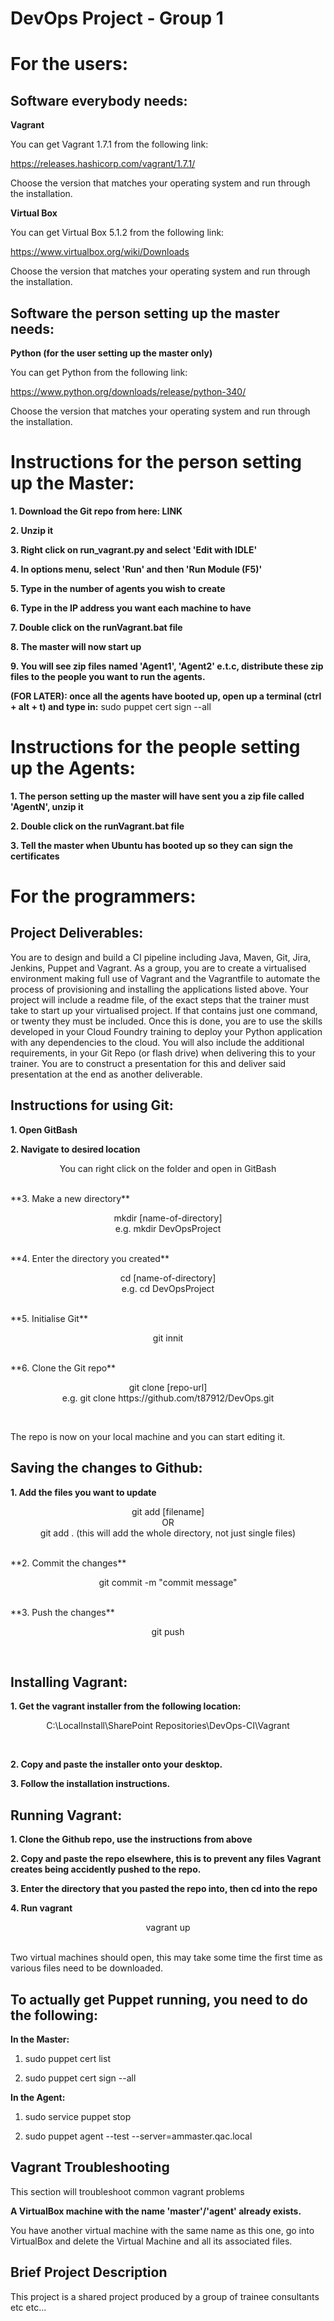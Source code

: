 # DevOps Project - Group 1

# For the users:

## Software everybody needs:

**Vagrant**

You can get Vagrant 1.7.1 from the following link:

https://releases.hashicorp.com/vagrant/1.7.1/

Choose the version that matches your operating system and run through the installation.

**Virtual Box**

You can get Virtual Box 5.1.2 from the following link:

https://www.virtualbox.org/wiki/Downloads

Choose the version that matches your operating system and run through the installation.

## Software the person setting up the master needs:

**Python (for the user setting up the master only)**

You can get Python from the following link:

https://www.python.org/downloads/release/python-340/

Choose the version that matches your operating system and run through the installation.

# Instructions for the person setting up the Master:

**1. Download the Git repo from here: LINK**

**2. Unzip it**

**3. Right click on run_vagrant.py and select 'Edit with IDLE'**

**4. In options menu, select 'Run' and then 'Run Module (F5)'**

**5. Type in the number of agents you wish to create**

**6. Type in the IP address you want each machine to have**

**7. Double click on the runVagrant.bat file**

**8. The master will now start up**

**9. You will see zip files named 'Agent1', 'Agent2' e.t.c, distribute these zip files to the people you want to run the agents.**

**(FOR LATER): once all the agents have booted up, open up a terminal (ctrl + alt + t) and type in:**
sudo puppet cert sign --all

# Instructions for the people setting up the Agents:

**1. The person setting up the master will have sent you a zip file called 'AgentN', unzip it**

**2. Double click on the runVagrant.bat file**

**3. Tell the master when Ubuntu has booted up so they can sign the certificates**

# For the programmers:

## Project Deliverables:

You are to design and build a CI pipeline including Java, Maven, Git, Jira, Jenkins, Puppet and Vagrant. As a group, you are to create a virtualised environment making full use of Vagrant and the Vagrantfile to automate the process of provisioning and installing the applications listed above.
Your project will include a readme file, of the exact steps that the trainer must take to start up your virtualised project. If that contains just one command, or twenty they must be included.
Once this is done, you are to use the skills developed in your Cloud Foundry training to deploy your Python application with any dependencies to the cloud.
You will also include the additional requirements, in your Git Repo (or flash drive) when delivering this to your trainer.
You are to construct a presentation for this and deliver said presentation at the end as another deliverable.


## Instructions for using Git:

**1. Open GitBash**

**2. Navigate to desired location**

<p align="center">
    You can right click on the folder and open in GitBash
</p> <br />
**3. Make a new directory** 

<p align="center">
	mkdir [name-of-directory]<br />
	e.g. mkdir DevOpsProject
</p> <br />
**4. Enter the directory you created**

<p align="center">
	cd [name-of-directory]<br />
	e.g. cd DevOpsProject
</p> <br />
**5. Initialise Git**
<p align="center">
	git innit
</p> <br />
**6. Clone the Git repo**

<p align="center">
	git clone [repo-url]<br />
	e.g. git clone https://github.com/t87912/DevOps.git
</p> <br />

The repo is now on your local machine and you can start editing it.

## Saving the changes to Github:

**1. Add the files you want to update**

<p align="center">
	git add [filename]<br />
	OR<br />
	git add . (this will add the whole directory, not just single files)
</p> <br />
**2. Commit the changes**

<p align="center">
	git commit -m "commit message"
</p> <br />
**3. Push the changes**

<p align="center">
	git push
</p> <br />

## Installing Vagrant:

**1. Get the vagrant installer from the following location:**

<p align="center">
	C:\LocalInstall\SharePoint Repositories\DevOps-CI\Vagrant
</p> <br />

**2. Copy and paste the installer onto your desktop.**
 
**3. Follow the installation instructions.**

## Running Vagrant:

**1. Clone the Github repo, use the instructions from above**

**2. Copy and paste the repo elsewhere, this is to prevent any files Vagrant creates being accidently pushed to the repo.**

**3. Enter the directory that you pasted the repo into, then cd into the repo**

**4. Run vagrant**
<p align="center">
	vagrant up
</p> <br />
Two virtual machines should open, this may take some time the first time as various files need to be downloaded.

## To actually get Puppet running, you need to do the following:
**In the Master:**

1. sudo puppet cert list

2. sudo puppet cert sign --all

**In the Agent:**

1. sudo service puppet stop

2. sudo puppet agent --test --server=ammaster.qac.local

## Vagrant Troubleshooting
This section will troubleshoot common vagrant problems

**A VirtualBox machine with the name 'master'/'agent' already exists.**

You have another virtual machine with the same name as this one, go into VirtualBox and delete the Virtual Machine and all its associated files.

## Brief Project Description
This project is a shared project produced by a group of trainee consultants etc etc...

